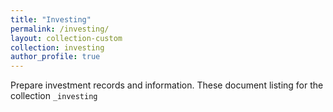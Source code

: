 ```yaml
---
title: "Investing"
permalink: /investing/
layout: collection-custom
collection: investing
author_profile: true
---
```


Prepare investment records and information. These document listing for the collection `_investing`
